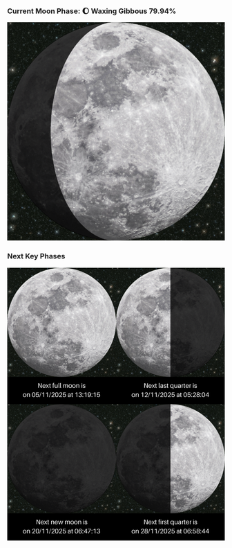 ### Current Moon Phase: 🌔 Waxing Gibbous 79.94%
![Moon Phase](moonphase.png)
### Next Key Phases
![Gallery](gallery.png)
